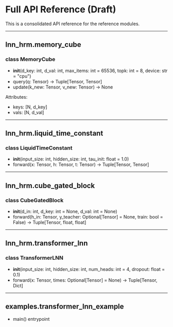 # Full API Reference (Draft)

This is a consolidated API reference for the reference modules.

---

## lnn_hrm.memory_cube

### class MemoryCube
- __init__(d_key: int, d_val: int, max_items: int = 65536, topk: int = 8, device: str = "cpu")
- query(q: Tensor) -> Tuple[Tensor, Tensor]
- update(k_new: Tensor, v_new: Tensor) -> None

Attributes:
- keys: [N, d_key]
- vals: [N, d_val]

---

## lnn_hrm.liquid_time_constant

### class LiquidTimeConstant
- __init__(input_size: int, hidden_size: int, tau_init: float = 1.0)
- forward(x: Tensor, h: Tensor, t: Tensor) -> Tuple[Tensor, Tensor]

---

## lnn_hrm.cube_gated_block

### class CubeGatedBlock
- __init__(d_in: int, d_key: int = None, d_val: int = None)
- forward(h_in: Tensor, y_teacher: Optional[Tensor] = None, train: bool = False) -> Tuple[Tensor, float, float]

---

## lnn_hrm.transformer_lnn

### class TransformerLNN
- __init__(input_size: int, hidden_size: int, num_heads: int = 4, dropout: float = 0.1)
- forward(x: Tensor, times: Optional[Tensor] = None) -> Tuple[Tensor, Dict]

---

## examples.transformer_lnn_example

- main() entrypoint

